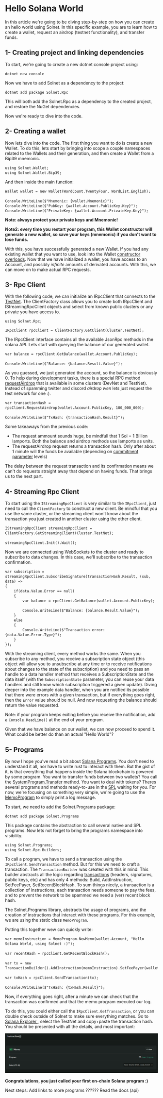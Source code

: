 # Hello Solana World

In this article we're going to be diving step-by-step on how you can create an hello world using Solnet. In this specific example, you are to learn how to create a wallet, request an airdrop (testnet functionality), and transfer funds.

## 1- Creating project and linking dependencies

To start, we're going to create a new dotnet console project using:

```
dotnet new console
```

Now we have to add Solnet as a dependency to the project:

```
dotnet add package Solnet.Rpc
```

This will both add the Solnet.Rpc as a dependency to the created project, and restore the NuGet dependencies.

Now we're ready to dive into the code.

## 2- Creating a wallet

Now lets dive into the code. The first thing you want to do is create a new Wallet.
To do this, lets start by bringing into scope a couple namespaces related to the Wallets and their generation, and then create a Wallet from a Bip39 mnemonic.

```
using Solnet.Wallet;
using Solnet.Wallet.Bip39;
```

And then inside the main function:

```
Wallet wallet = new Wallet(WordCount.TwentyFour, WordList.English);

Console.WriteLine($"Mnemonic: {wallet.Mnemonic}");
Console.WriteLine($"PubKey: {wallet.Account.PublicKey.Key}");
Console.WriteLine($"PrivateKey: {wallet.Account.PrivateKey.Key}");
```

<strong>Note: always protect your private keys and Mnemonic!</strong>

<strong>Note2: every time you restart your program, this Wallet constructor will generate a new wallet, so save your keys (mnemonic) if you don't want to lose funds.</strong>

With this, you have successfully generated a new Wallet. If you had any existing wallet that you want to use, look into the Wallet [constructor overloads](../api/Solnet.Wallet.Wallet.yml).
Now that we have initialized a wallet, you have access to an Account, and possibly _infinite_ amounts of derivated accounts. With this, we can move on to make actual RPC requests.

## 3- Rpc Client

With the following code, we can initialize an <c>IRpcClient</c> that connects to the [TestNet](https://docs.solana.com/clusters). The ClientFactory class allows you to create both IRpcClient and IStreamingRpcClient objects and select from known public clusters or any private you have access to.

```
using Solnet.Rpc;
```
```
IRpcClient rpcClient = ClientFactory.GetClient(Cluster.TestNet);
```

The IRpcClient interface contains all the available JsonRpc methods in the solana API. Lets start with querying the balance of our generated wallet.

```
var balance = rpcClient.GetBalance(wallet.Account.PublicKey);

Console.WriteLine($"Balance: {balance.Result.Value}");
```

As you guessed, we just generated the account, so the balance is obviously 0.
To help during development tasks, there is a special RPC method [requestAirdrop](https://docs.solana.com/developing/clients/jsonrpc-api#requestairdrop) that is available in some clusters (DevNet and TestNet). Instead of spamming twitter and discord <i>airdrop wen</i> lets just request the test network for one :).

```
var transactionHash = rpcClient.RequestAirdrop(wallet.Account.PublicKey, 100_000_000);

Console.WriteLine($"TxHash: {transactionHash.Result}");
```

Some takeaways from the previous code:
- The request ammount sounds huge, be mindfull that 1 Sol = 1 Billion lamports. Both the balance and airdrop methods use lamports as units.
- The requestAirdrop request returns a transaction hash. Only after about 1 minute will the funds be available (depending on [commitment parameter](https://docs.solana.com/developing/clients/jsonrpc-api#configuring-state-commitment) levels)

The delay between the request transaction and its confirmation means we can't do requests straight away that depend on having funds. That brings us to the next part.

## 4- Streaming Rpc Client

To start using the `IStreamingRpcClient` is very similar to the `IRpcClient`, just need to call the `ClientFactory` to construct a new client. Be mindful that you use the same cluster, or the streaming client won't know about the transaction you just created in another cluster using the other client.

```
IStreamingRpcClient streamingRpcClient = ClientFactory.GetStreamingClient(Cluster.TestNet);

streamingRpcClient.Init().Wait();
```

Now we are connected using WebSockets to the cluster and ready to subscribe to data changes. In this case, we'll subscribe to the transaction confirmation.

```
var subscription = streamingRpcClient.SubscribeSignature(transactionHash.Result, (sub, data) =>
{
    if(data.Value.Error == null)
    {
        var balance = rpcClient.GetBalance(wallet.Account.PublicKey);

        Console.WriteLine($"Balance: {balance.Result.Value}");
    }
    else
    {
        Console.WriteLine($"Transaction error: {data.Value.Error.Type}");
    }
});
```

With the streaming client, every method works the same. When you subscribe to any method, you receive a subscription state object (this object will allow you to unsubscribe at any time or to receive notifications about changes to the state of the subscription) and you need to pass an handle to a data handler method that receives a SubscriptionState and the data itself (with the `SubscriptionState` parameter, you can reuse your data handlers and still know which subscription triggered a given update).
Diving deeper into the example data handler, when you are notified its possible that there were errors with a given transaction, but if everything goes right, then the `Error` value should be null. And now requesting the balance should return the value requested.

Note: if your program keeps exiting before you receive the notification, add a `Console.ReadLine()` at the end of your program.

Given that we have balance on our wallet, we can now proceed to spend it. What could be better do than an actual "Hello World"? 

## 5- Programs

By now I hope you've read a bit about [Solana Programs](https://docs.solana.com/developing/on-chain-programs/overview). You don't need to understand it all, nor have to write rust to interact with them. But the gist of it, is that everything that happens inside the Solana blockchain is powered by some program. You want to transfer funds between two wallets? You call the [SystemProgram.Transfer](https://docs.rs/solana-sdk/1.7.3/solana_sdk/system_instruction/enum.SystemInstruction.html#variant.Transfer) method. You want to deal with tokens? Theres several programs and methods ready-to-use in the [SPL](https://spl.solana.com/token) waiting for you. For now, we're focusing on something very simple, we're going to use the [MemoProgram](https://spl.solana.com/memo) to simply print a log message.

To start, we need to add the Solnet.Programs package:

```
dotnet add package Solnet.Programs
```

This package contains the abstraction to call several native and SPL programs. Now lets not forget to bring the programs namespace into visibility.

```
using Solnet.Programs;
using Solnet.Rpc.Builders;
```

To call a program, we have to send a transaction using the `IRpcClient.SendTransaction` method. But for this we need to craft a transaction. The `TransactionBuilder` was created with this in mind. This builder abstracts all the logic regarding [transactions](https://docs.solana.com/developing/programming-model/transactions) (headers, signatures, public keys, etc) and has only 4 methods: Build, AddInstruction, SetFeePayer, SetRecentBlockHash.
To sum things nicely, a transaction is a collection of instructions, each transaction needs someone to pay the fees, and to prevent the network to be spammed we need a (ver) recent block hash.

The Solnet.Programs library, abstracts the usage of programs, and the creation of instructions that interact with these programs. For this example, we are using the static class `MemoProgram`.

Putting this together wew can quickly write:

```
var memoInstruction = MemoProgram.NewMemo(wallet.Account, "Hello Solana World, using Solnet :)");

var recentHash = rpcClient.GetRecentBlockHash();

var tx = new TransactionBuilder().AddInstruction(memoInstruction).SetFeePayer(wallet.Account).SetRecentBlockHash(recentHash.Result.Value.Blockhash).Build();

var txHash = rpcClient.SendTransaction(tx);

Console.WriteLine($"TxHash: {txHash.Result}");
```

Now, if everything goes right, after a minute we can check that the transaction was confirmed and that the memo program executed our log.

To do this, you could either call the `IRpcClient.GetTransaction`, or you can double check outside of Solnet to make sure everything matches. Go to [Solana Explorer ](https://explorer.solana.com), select the TestNet and copy+paste the transaction hash.
You should be presented with all the details, and most important:

![Confirmed Transaction With Memo](imgs/memo.png)

<strong>Congratulations, you just called your first on-chain Solana program :)</strong>

Next steps:
Add links to more programs ??????
Read the docs (api)